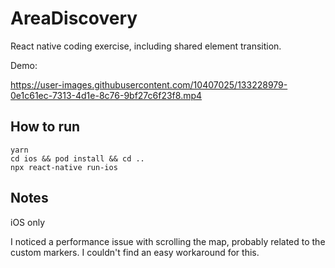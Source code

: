 # AreaDiscovery

React native coding exercise, including shared element transition. 

Demo:


https://user-images.githubusercontent.com/10407025/133228979-0e1c61ec-7313-4d1e-8c76-9bf27c6f23f8.mp4



## How to run

```shell
yarn
cd ios && pod install && cd ..
npx react-native run-ios
```

## Notes

iOS only

I noticed a performance issue with scrolling the map, probably related to the custom markers. I couldn't find an easy workaround for this.
